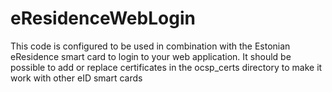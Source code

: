 # eResidenceWebLogin

This code is configured to be used in combination with the Estonian eResidence smart card to login to your web application.
It should be possible to add or replace certificates in the ocsp_certs directory to make it work with other eID smart cards
